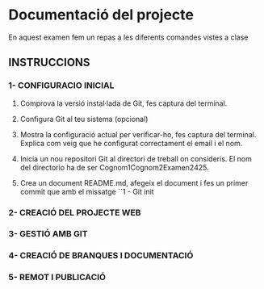 # Documentació del projecte
En aquest examen fem un repas a les diferents comandes vistes a clase

## INSTRUCCIONS

### 1- CONFIGURACIO INICIAL
  1. Comprova la versió instal·lada de Git, fes captura del terminal.

  2. Configura Git al teu sistema (opcional)

  3. Mostra la configuració actual per verificar-ho, fes captura del terminal. Explica com veig que he configurat correctament el email i el nom.

  4. Inicia un nou repositori Git al directori de treball on consideris. El nom del directorio ha de ser Cognom1Cognom2Examen2425.

  5. Crea un document README.md, afegeix el document i fes un primer commit que amb el missatge
     ``1 - Git init
### 2- CREACIÓ DEL PROJECTE WEB
### 3- GESTIÓ AMB GIT
### 4- CREACIÓ DE BRANQUES I DOCUMENTACIÓ
### 5- REMOT I PUBLICACIÓ
